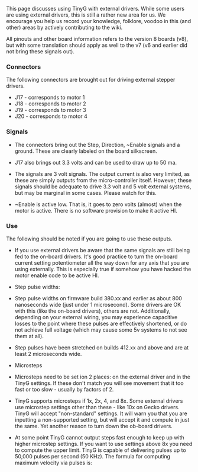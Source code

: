 This page discusses using TinyG with external drivers. While some users are using external drivers, this is still a rather new area for us. We encourage you help us record your knowledge, folklore, voodoo in this (and other) areas by actively contributing to the wiki.

All pinouts and other board information refers to the version 8 boards (v8), but with some translation should apply as well to the v7 (v6 and earlier did not bring these signals out).

### Connectors
The following connectors are brought out for driving external stepper drivers.

* J17 - corresponds to motor 1
* J18 - corresponds to motor 2
* J19 - corresponds to motor 3
* J20 - corresponds to motor 4

### Signals
* The connectors bring out the Step, Direction, ~Enable signals and a ground. These are clearly labeled on the board silkscreen.

* J17 also brings out 3.3 volts and can be used to draw up to 50 ma.

* The signals are 3 volt signals. The output current is also very limited, as these are simply outputs from the micro-controller itself. However, these signals should be adequate to drive 3.3 volt and 5 volt external systems, but may be marginal in some cases. Please watch for this.

* ~Enable is active low. That is, it goes to zero volts (almost) when the motor is active. There is no software provision to make it active HI.

### Use
The following should be noted if you are going to use these outputs.

* If you use external drivers be aware that the same signals are still being fed to the on-board drivers. It's good practice to turn the on-board current setting potentiometer all the way down for any axis that you are using externally. This is especially true if somehow you have hacked the motor enable code to be active HI.

* Step pulse widths:
 * Step pulse widths on firmware build 380.xx and earlier as about 800 nanoseconds wide (just under 1 microsecond). Some drivers are OK with this (like the on-board drivers), others are not. Additionally, depending on your external wiring, you may experience capacitive losses to the point where these pulses are effectively shortened, or do not achieve full voltage (which may cause some 5v systems to not see them at all).
 * Step pulses have been stretched on builds 412.xx and above and are at least 2 microseconds wide.

* Microsteps 
 * Microsteps need to be set ion 2 places: on the external driver and in the TinyG settings. If these don't match you will see movement that it too fast or too slow - usually by factors of 2. 
 * TinyG supports microsteps if 1x, 2x, 4, and 8x. Some external drivers use microstep settings other than these - like 10x on Gecko drivers. TinyG will accept "non-standard" settings. It will warn you that you are inputting a non-supported setting, but will accept it and compute in just the same. Yet another reason to turn down the ob-board drivers.
 * At some point TinyG cannot output steps fast enough to keep up with higher microstep settings. If you want to use settings above 8x you need to compute the upper limit. TinyG is capable of delivering pulses up to 50,000 pulses per second (50 KHz). The formula for computing maximum velocity via pulses is: 
